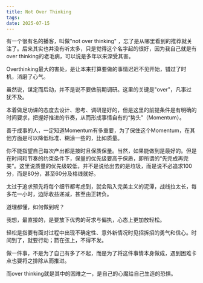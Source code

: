 ```yaml
---
title: Not Over Thinking
tags: 
date: 2025-07-15
---
```


有一个很有名的播客，叫做"not over thinking" ，忘了是从哪里看到的推荐就关注了。后来其实也并没有听太多，只是觉得这个名字起的很好，因为我自己就是有over thinking的老毛病，可以说是多年以来深受其害。

Overthinking最大的害处，是让本来打算要做的事情迟迟不见开始，错过了时机，消磨了心气。

虽然说，谋定而后动，并不是说不要做前期调研。这里的关键是"over"，凡事过犹不及。

本着做足功课的态度去设计、思考、调研是好的，但是这里的前提条件是有明确的时间要求，把握好推进的节奏，从而形成事情自有的“势头”（Momentum）。

善于成事的人，一定知道Momentum有多重要，为了保住这个Momentum，在其他方面是可以降低标准、糊涂一些的，比如质量。

你不能指望自己每次产出都是按时且保质保量。当然，如果能做到是最好的。但是在时间和节奏的约束条件下，保量的优先级要高于保质，即所谓的“先完成再完美”。这里说质量的优先级较低，并不是说给出去的是垃圾，而是说不必追求100分，而是80分，甚至60分及格线就好。

太过于追求预先将每个细节都考虑到，就会陷入完美主义的泥潭，战线拉太长，每多花一小时，边际收益递减，甚至由正转负。

道理都懂，如何做到呢？

我想，最直接的，是要放下优秀的苛求与偏执，心态上更加放轻松。

轻松是指要有面对过程中出现不确定性、意外新情况时见招拆招的勇气和信心。时间到了，就要行动；箭在弦上，不得不发。

做一件事，不是为了自己有多了不起，而是为了将这件事情本身做成，遇到困难卡点也要将之排除从而推进。

而over thinking就是其中的困难之一，是自己的心魔给自己生造的恐惧。